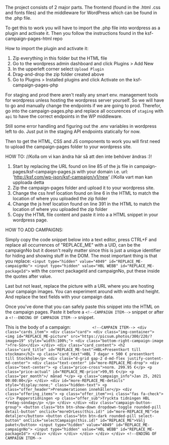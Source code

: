 The project consists of 2 major parts. The frontend (found in the .html .css and fonts files) and the middleware for WordPress which can be found in the .php file.

To get this to work you will have to import the .php file into wordpress as a plugin and activate it.
Then you follow the instructions found in the ksf-campaign-pages-html repo

How to import the plugin and activate it: 
1. Zip everything in this folder but the HTML file
2. Go to the wordpress admin dashboard and click Plugins > Add New
3. In the upperleft corner select `Upload Plugin`
4. Drag-and-drop the zip folder created above
5. Go to Plugins > Installed plugins and click Activate on the ksf-campaign-pages-php

For staging and prod there aren't really any smart env. management tools for wordpress unless hosting the wordpress server yourself. So we will have to go and manually change the endpoints if we are going to prod.
Therefor, go into the campaign-pages.php and replace all occurences of `staging` with `api` to have the correct
endpoints in the WP middleware.

Still some error handling and figuring out the .env variables in wordpress left to do.
Just put in the staging API endpoints statically for now.

Then to get the HTML, CSS and JS components to work you will first need to upload the campaign-pages folder
to your wordpress site.

HOW TO:
//Kolla om vi kan ändra här så att den inte behöver ändras :)!
1. Start by replacing the URL found on line 85 of the js file in campaign-pages/ksf-campaign-pages.js with
your domain i.e. url: 'http://ksf.com/wp-json/ksf-campaign/v1/new'
//Kolla vart man kan upploada detta
2. Zip the campaign-pages folder and upload it to your wordpress site.
3. Change the css href location found on line 6 in the HTML to match the location of where you uploaded the zip folder
4. Change the js href location found on line 391 in the HTML to match the location of where you uploaded the zip folder
5. Copy the HTML file content and paste it into a a HTML snippet in your wordpress page.

HOW TO ADD CAMPAIGNS:

Simply copy the code snippet below into a text editor, press CTRL+F and replace all occurrences of "REPLACE_ME"
with a UID, can be the campaignNo but it doesn't really matter since this is just a unique identifier for hiding and showing 
stuff in the DOM. The most important thing is that you replace: 
`<input type="hidden" value="4049" id="REPLACE_ME-campaignNo">
<input type="hidden" value="HBL WEBB" id="REPLACE_ME-packageId">`
with the correct packageId and campaignNo, put these inside the quotes after value.

Last but not least, replace the picture with a URL where you are hosting your campaign images. You can experiment around
with width and height. And replace the text fields with your campaign data.

Once you've done that you can safely paste this snippet into the HTML on the campaign pages.
Paste it before a `<!--CAMPAIGN ITEM-->` snippet or after a `<!--ENDING OF CAMPAIGN ITEM-->` snippet.

This is the body of a campaign: 
`         <!--CAMPAIN ITEM-->
          <div class="cards_item">
            <div class="card">
              <div class="img-container">
                <img id="REPLACE_ME-picture" src="https://picsum.photos/300/220/?image=19" style="width:100%;">
                <div class="bottom-right-campaign-image ">fre-Sön</div>
              </div>
              <div class="card_content">
                <h2 class="card_title" id="REPLACE_ME-text">HBL+Presentkort till stockman</h2>
                <p class="card_text">HBL 7 dagar + 500 € presentkort till Stockholm</p>
                <div class="d-grid gap-2 d-md-flex justify-content-md-center">
                  <div class="text-center" id="more-REPLACE_ME-drop">
                    <div class="text-center">
                      <p class="price-cross">norm. 299.95 €</p>
                      <p class="price-actual" id="REPLACE_ME-price">99,95 €</p>
                      <p class="per_month">/ månad *</p>
                      <p class="campaign_info">Jan 25, 2021 00:00:00</p>
                    </div>
                    <div id="more-REPLACE_ME-details" style="display:none;" class="hidden-text">
                      <p class="offer_header">Prenumerationen innehåller</p>
                      <div class="offering_items">
                        <p class="offer_item"><i class="fas fa-check"></i> Papperstidningen
                        <p class="offer_sub">Tryckta tidningen HBL fredag-söndag</p>
                        </p>
                      </div>
                    </div>
                    <div class="campaign-button-group">
                      <button class="btn btn-show-down dropdown-toggle rounded-pill detail-button"
                        onclick="moreOrLess(this.id)" id="more-REPLACE_ME">Se detaljer</button>
                      <button class="btn btn-dark rounded-pill select-button" onClick="selectCampaign(this.id)"
                        id="REPLACE_ME">Välj
                        paket</button>
                      <input type="hidden" value="4049" id="REPLACE_ME-campaignNo">
                      <input type="hidden" value="HBL WEBB" id="REPLACE_ME-packageId">
                    </div>
                  </div>
                </div>
              </div>
            </div>
          </div>
          <!--ENDING OF CAMPAIGN ITEM-->`